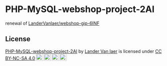 # PHP-MySQL-webshop-project-2AI

renewal of [LanderVanlaer/webshop-gip-6INF](https://github.com/LanderVanlaer/webshop-gip-6INF)

## License

<p class="license-text"><a rel="cc:attributionURL" property="dct:title" href="https://github.com/LanderVanlaer/PHP-MySQL-webshop-project-2AI">PHP-MySQL-webshop-project-2AI</a> by <a rel="cc:attributionURL dct:creator" property="cc:attributionName" href="http://www.landervanlaer.com">Lander Van laer</a> is licensed under <a rel="license" href="https://creativecommons.org/licenses/by-nc-sa/4.0">CC BY-NC-SA 4.0<img height:"22px" width="22px" style="margin-left:3px;vertical-align:text-bottom;" src="https://mirrors.creativecommons.org/presskit/icons/cc.svg?ref=chooser-v1" /><img height:"22px" width="22px" style="margin-left:3px;vertical-align:text-bottom;" src="https://mirrors.creativecommons.org/presskit/icons/by.svg?ref=chooser-v1" /><img height:"22px" width="22px" style="margin-left:3px;vertical-align:text-bottom;" src="https://mirrors.creativecommons.org/presskit/icons/nc.svg?ref=chooser-v1" /><img height:"22px" width="22px" style="margin-left:3px;vertical-align:text-bottom;" src="https://mirrors.creativecommons.org/presskit/icons/sa.svg?ref=chooser-v1" /></a></p>
